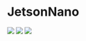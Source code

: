 # JetsonNano

![](demos/jetson-withoutPD.gif)
![](demos/jetson-withPD.gif)
![](demos/jetson-following2.gif)

